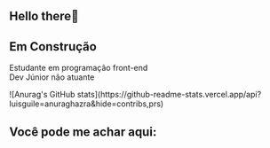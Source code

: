 ## Hello there👋

<!--
**luisguile/luisguile** is a ✨ _special_ ✨ repository because its `README.md` (this file) appears on your GitHub profile.

Here are some ideas to get you started:
-->

## Em Construção 

<p>
Estudante em programação front-end
<br/>
Dev Júnior não atuante
</p>
<!-- Github status --> 
![Anurag's GitHub stats](https://github-readme-stats.vercel.app/api?luisguile=anuraghazra&hide=contribs,prs)

## Você pode me achar aqui:
<!-- imgs de rede Social -->

